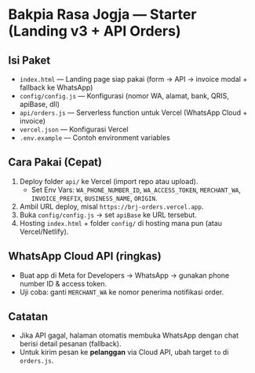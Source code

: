 # Bakpia Rasa Jogja — Starter (Landing v3 + API Orders)

## Isi Paket
- `index.html` — Landing page siap pakai (form → API → invoice modal + fallback ke WhatsApp)
- `config/config.js` — Konfigurasi (nomor WA, alamat, bank, QRIS, apiBase, dll)
- `api/orders.js` — Serverless function untuk Vercel (WhatsApp Cloud + invoice)
- `vercel.json` — Konfigurasi Vercel
- `.env.example` — Contoh environment variables

## Cara Pakai (Cepat)
1. Deploy folder `api/` ke Vercel (import repo atau upload).  
   - Set Env Vars: `WA_PHONE_NUMBER_ID`, `WA_ACCESS_TOKEN`, `MERCHANT_WA`, `INVOICE_PREFIX`, `BUSINESS_NAME`, `ORIGIN`.
2. Ambil URL deploy, misal `https://brj-orders.vercel.app`.  
3. Buka `config/config.js` → set `apiBase` ke URL tersebut.
4. Hosting `index.html` + folder `config/` di hosting mana pun (atau Vercel/Netlify).

## WhatsApp Cloud API (ringkas)
- Buat app di Meta for Developers → WhatsApp → gunakan phone number ID & access token.
- Uji coba: ganti `MERCHANT_WA` ke nomor penerima notifikasi order.

## Catatan
- Jika API gagal, halaman otomatis membuka WhatsApp dengan chat berisi detail pesanan (fallback).
- Untuk kirim pesan ke **pelanggan** via Cloud API, ubah target `to` di `orders.js`.
